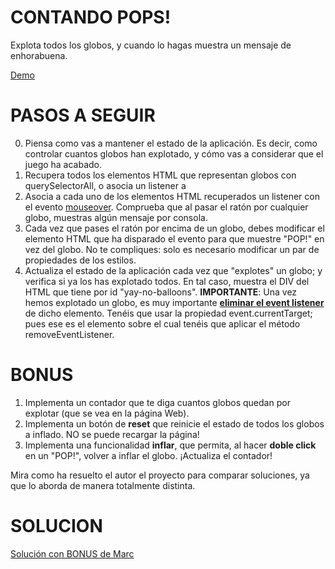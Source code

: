 # CONTANDO POPS!

Explota todos los globos, y cuando lo hagas muestra un mensaje de enhorabuena.

[Demo](https://js-beginners.github.io/balloon-popping-game/)

# PASOS A SEGUIR

0. Piensa como vas a mantener el estado de la aplicación. Es decir, como controlar cuantos globos han explotado, y cómo vas a considerar que el juego ha acabado.
1. Recupera todos los elementos HTML que representan globos con querySelectorAll, o asocia un listener a 
2. Asocia a cada uno de los elementos HTML recuperados un listener con el evento [mouseover](https://www.w3schools.com/jsref/tryit.asp?filename=tryjsref_onmouseover_addeventlistener). Comprueba que al pasar el ratón por cualquier globo, muestras algún mensaje por consola.
4. Cada vez que pases el ratón por encima de un globo, debes modificar el elemento HTML que ha disparado el evento para que muestre "POP!" en vez del globo. No te compliques: solo es necesario modificar un par de propiedades de los estilos.
5. Actualiza el estado de la aplicación cada vez que "explotes" un globo; y verifica si ya los has explotado todos. En tal caso, muestra el DIV del HTML que tiene por id "yay-no-balloons".
**IMPORTANTE**: Una vez hemos explotado un globo, es muy importante [**eliminar el event listener**](https://developer.mozilla.org/es/docs/Web/API/EventTarget/removeEventListener) de dicho elemento. Tenéis que usar la propiedad event.currentTarget; pues ese es el elemento sobre el cual tenéis que aplicar el método removeEventListener.

# BONUS
1. Implementa un contador que te diga cuantos globos quedan por explotar (que se vea en la página Web).
2. Implementa un botón de **reset** que reinicie el estado de todos los globos a inflado. NO se puede recargar la página!
3. Implementa una funcionalidad __inflar__, que permita, al hacer **doble click** en un "POP!", volver a inflar el globo. ¡Actualiza el contador! 

Mira como ha resuelto el autor el proyecto para comparar soluciones, ya que lo aborda de manera totalmente distinta.

# SOLUCION

[Solución con BONUS de Marc](https://github.com/mbellydo/balloon-popping-game.git)
